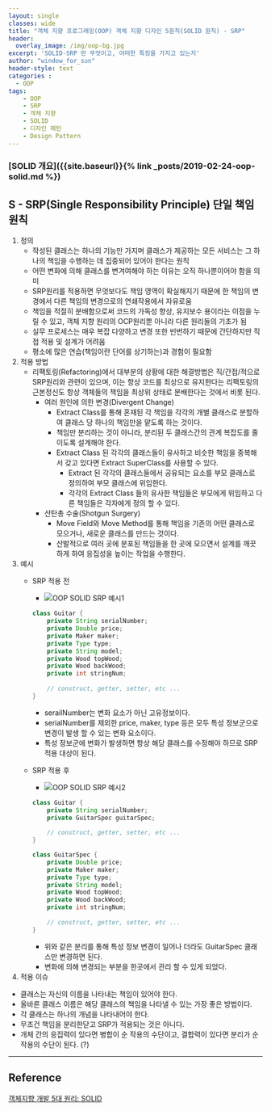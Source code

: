```yaml
--- 
layout: single
classes: wide
title: "객체 지향 프로그래밍(OOP) 객체 지향 디자인 5원칙(SOLID 원칙) - SRP"
header:
  overlay_image: /img/oop-bg.jpg
excerpt: 'SOLID-SRP 란 무엇이고, 어떠한 특징을 가지고 있는지'
author: "window_for_sun"
header-style: text
categories :
  - OOP
tags:
    - OOP
    - SRP
    - 객체 지향
    - SOLID
    - 디자인 패턴
    - Design Pattern
---  
```


### [SOLID 개요]({{site.baseurl}}{% link _posts/2019-02-24-oop-solid.md %})

## S - SRP(Single Responsibility Principle) 단일 책임 원칙
1. 정의
	- 작성된 클래스는 하나의 기능만 가지며 클래스가 제공하는 모든 서비스는 그 하나의 책임을 수행하는 데 집중되어 있어야 한다는 원칙
	- 어떤 변화에 의해 클래스를 변겨여해야 하는 이유는 오직 하나뿐이어야 함을 의미
	- SRP원리를 적용하면 무엇보다도 책임 영역이 확실해지기 때문에 한 책임의 변경에서 다른 책임의 변경으로의 연쇄작용에서 자유로움
	- 책임을 적절히 분배함으로써 코드의 가독성 향상, 유지보수 용이라는 이점을 누릴 수 있고, 객체 지향 원리의 OCP원리뿐 아니라 다른 원리들의 기초가 됨
	- 실무 프로세스는 매우 복잡 다양하고 변경 또한 빈번하기 때문에 간단하지만 직접 적용 및 설계가 어려움
	- 평소에 많은 연습(책임이란 단어를 상기하는)과 경험이 필요함
1. 적용 방법
	- 리팩토링(Refactoring)에서 대부분의 상황에 대한 해결방법은 직/간접/적으로 SRP원리와 관련이 있으며, 이는 항상 코드를 최상으로 유지한다는 리팩토링의 근본정신도 항상 객체들의 책임을 최상위 상태로 분배한다는 것에서 비롯 된다.
		- 여러 원인에 의한 변경(Divergent Change)
			- Extract Class를 통해 혼재된 각 책임을 각각의 개별 클래스로 분할하여 클래스 당 하나의 책임만을 맡도록 하는 것이다.
			- 책임만 분리하는 것이 아니라, 분리된 두 클래스간의 관계 복잡도를 줄이도록 설계해야 한다.
			- Extract Class 된 각각의 클래스들이 유사하고 비슷한 책임을 중복해서 갖고 있다면 Extract SuperClass를 사용할 수 있다.
				- Extract 된 각각의 클래스들에서 공유되는 요소를 부모 클래스로 정의하여 부모 클래스에 위임한다.
				- 각각의 Extract Class 들의 유사한 책임들은 부모에게 위임하고 다른 책임들은 각자에게 정의 할 수 있다.
		- 산탄총 수술(Shotgun Surgery)
			- Move Field와 Move Method를 통해 책임을 기존의 어떤 클래스로 모으거나, 새로운 클래스를 만드는 것이다.
			- 산발적으로 여러 곳에 분포된 책임들을 한 곳에 모으면서 설계를 깨끗하게 하여 응집성을 높이는 작업을 수행한다.
1. 예시
	- SRP 적용 전
		- ![OOP SOLID SRP 예시1]({{site.baseurl}}/img/oop-solid-srp-ex-1-classdiagram.png)
	
		```java
		class Guitar {
			private String serialNumber;
			private Double price;
			private Maker maker;
			private Type type;
			private String model;
			private Wood topWood;
			private Wood backWood;
			private int stringNum;
			
			// construct, getter, setter, etc ...
		}
		```  
	
		- serailNumber는 변화 요소가 아닌 고유정보이다. 
		- serialNumber를 제외한 price, maker, type 등은 모두 특성 정보군으로 변경이 발생 할 수 있는 변화 요소이다.
		- 특성 정보군에 변화가 발생하면 항상 해당 클래스를 수정해야 하므로 SRP 적용 대상이 된다.
	- SRP 적용 후
		- ![OOP SOLID SRP 예시2]({{site.baseurl}}/img/oop-solid-srp-ex-2-classdiagram.png)
	
		```java
		class Guitar {
			private String serialNumber;
			private GuitarSpec guitarSpec;
			
			// construct, getter, setter, etc ...
		}
		
		class GuitarSpec {
	        private Double price;
	        private Maker maker;
	        private Type type;
	        private String model;
	        private Wood topWood;
	        private Wood backWood;
	        private int stringNum;
	        
	        // construct, getter, setter, etc ...
	    }
		```  
		
		- 위와 같은 분리를 통해 특성 정보 변경이 일어나 더라도 GuitarSpec 클래스만 변경하면 된다.
		- 변화에 의해 변경되는 부분을 한곳에서 관리 할 수 있게 되었다.
1. 적용 이슈
- 클래스는 자신의 이름을 나타내는 책임이 있어야 한다.
- 올바른 클래스 이름은 해당 클래스의 책임을 나타낼 수 있는 가장 좋은 방법이다.
- 각 클래스는 하나의 개념을 나타내어야 한다.
- 무조건 책임을 분리한닫고 SRP가 적용되는 것은 아니다.
- 개체 간의 응집력이 있다면 병합이 순 작용의 수단이고, 결합력이 있다면 분리가 순 작용의 수단이 된다. (?)


---
## Reference
[객체지향 개발 5대 원리: SOLID](http://www.nextree.co.kr/p6960/)  